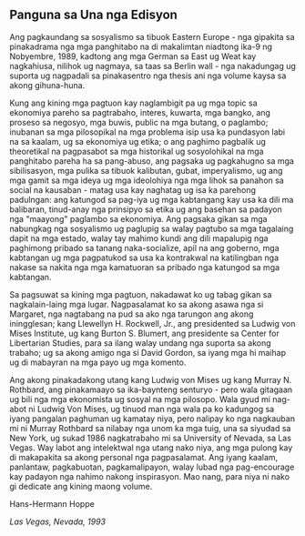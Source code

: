 ## Panguna sa Una nga Edisyon

Ang pagkaundang sa sosyalismo sa tibuok Eastern Europe - nga gipakita sa pinakadrama nga mga panghitabo na di makalimtan niadtong ika-9 ng Nobyembre, 1989, kadtong ang mga German sa East ug Weat kay nagkahiusa, nilihok ug nagmaya, sa taas sa Berlin wall - nga nakadungag ug suporta ug nagpadali sa pinakasentro nga thesis ani nga volume kaysa sa akong gihuna-huna.

Kung ang kining mga pagtuon kay naglambigit pa ug mga topic sa ekonomiya pareho sa pagtrabaho, interes, kuwarta, mga bangko, ang proseso sa negosyo, mga buwis, public na mga butang, o paglambo; inubanan sa mga pilosopikal na mga problema isip usa ka pundasyon labi na sa kaalam, ug sa ekonomiya ug etika; o ang paghimo pagbalik ug theoretikal na pagpasabot sa mga historikal ug sosyolohikal na mga panghitabo pareha ha sa pang-abuso, ang pagsaka ug pagkahugno sa mga sibilisasyon, mga pulika sa tibuok kalibutan, gubat, imperyalismo, ug ang mga gamit sa mga ideya ug mga ideolohiya nga mga lihok sa panahon sa social na kausaban - matag usa kay naghatag ug isa ka parehong padulngan: ang katungod sa pag-iya ug mga kabtangang kay usa ka dili ma balibaran, tinud-anay nga prinsipyo sa etika ug ang basehan sa padayon nga "maayong" paglambo sa ekonomiya. Ang pagsaka gikan sa mga nabungkag nga sosyalismo ug paglupig sa walay pagtubo sa mga tagalaing dapit na mga estado, walay tay mahimo kundi ang dili mapalupig nga paghimong pribado sa tanang naka-socialize, apil na ang goberno, mga kabtangan ug mga pagpatukod sa usa ka kontrakwal na katilingban nga nakase sa nakita nga mga kamatuoran sa pribado nga katungod sa mga kabtangan.

Sa pagsuwat sa kining mga pagtuon, nakadawat ko ug tabag gikan sa nagkalain-laing mga lugar. Nagpasalamat ko sa akong asawa nga si Margaret, nga nagtabang na pud sa ako nga tarungon ang akong iningglesan; kang Llewellyn H. Rockwell, Jr., ang presidented sa Ludwig von Mises Institute, ug kang Burton S. Blumert, ang presidente sa Center for Libertarian Studies, para sa ilang walay undang nga suporta sa akong trabaho; ug sa akong amigo nga si David Gordon, sa iyang mga hi maihap ug di mabayran na mga payo ug mga komento.

Ang akong pinakadakong utang kang Ludwig von Mises ug kang Murray N. Rothbard, ang pinakamaayo sa ika-baynteng senturyo - pero wala gitagaan ug bili nga mga ekonomista ug sosyal na mga pilosopo. Wala gyud mi nag-abot ni Ludwig Von Mises, ug tinuod man nga wala pa ko kadungog sa iyang pangalan paghuman ug kamatay niya, pero nalipay ko nga nagkauban mi ni Murray Rothbard sa nilabay nga unom ka mga tuig, una sa siyudad sa New York, ug sukad 1986 nagkatrabaho mi sa University of Nevada, sa Las Vegas. Way labot ang intelektwal nga utang nako niya, ang mga pulong kay di makapakita sa akong personal nga pagpasalamat. Ang iyang kaalam, panlantaw, pagkabuotan, pagkamalipayon, walay lubad nga pag-encourage kay padayon nga nahimo nakong inspirasyon. Mao nang, para niya ni nako gi dedicate ang kining maong volume.

Hans-Hermann Hoppe

*Las Vegas, Nevada, 1993*
